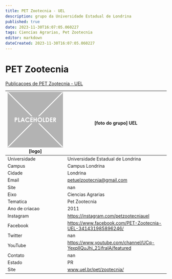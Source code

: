 ```yaml
---
title: PET Zootecnia - UEL
description: grupo da Universidade Estadual de Londrina
published: true
date: 2023-11-30T16:07:05.060227
tags: Ciencias Agrarias, Pet Zootecnia
editor: markdown
dateCreated: 2023-11-30T16:07:05.060227
---
```


# PET Zootecnia

[Publicacoes de PET Zootecnia - UEL](/atividade/241PETZootecniaUEL/feed.md)

| ![placeholder.png](/placeholder.png) [logo] | [foto do grupo] UEL         |
| ------------------------------------------- | ------------------------------------------------- |
| Universidade                                | Universidade Estadual de Londrina      |
| Campus                                      | Campus Londrina            |
| Cidade                                      | Londrina             |
| Email                                       | petuelzootecnia@gmail.com             |
| Site                                        | nan              |
| Eixo                                        | Ciencias Agrarias              |
| Tematica                                    | Pet Zootecnia          |
| Ano de criacao                              | 2011        |
| Instagram                                   | https://instagram.com/petzootecniauel         |
| Facebook                                    | https://www.facebook.com/PET-Zootecnia-UEL-341431985896246/          |
| Twitter                                     | nan           |
| YouTube                                     | https://www.youtube.com/channel/UCq-YexpIIQuJhj_21ifraIA/featured           |
| Contato                                     | nan         |
| Estado                                      |  PR            |
| Site                                        | www.uel.br/pet/zootecnia/ |
